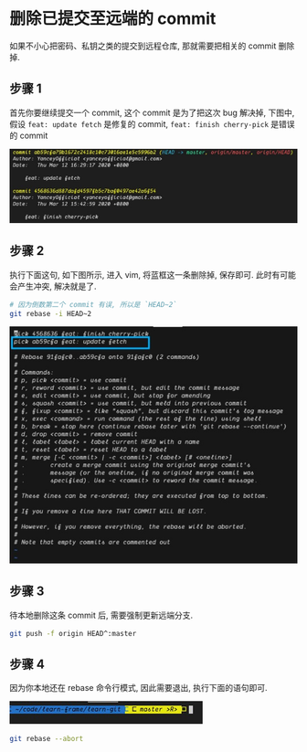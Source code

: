 # 删除已提交至远端的 commit

如果不小心把密码、私钥之类的提交到远程仓库, 那就需要把相关的 commit 删除掉.

## 步骤 1

首先你要继续提交一个 commit, 这个 commit 是为了把这次 bug 解决掉, 下图中, 假设 `feat: update fetch` 是修复的 commit, `feat: finish cherry-pick` 是错误的 commit

![delete-remote-commit-1](../images/delete-remote-commit-1.jpg)

## 步骤 2

执行下面这句, 如下图所示, 进入 vim, 将蓝框这一条删除掉, 保存即可. 此时有可能会产生冲突, 解决就是了.

```bash
# 因为倒数第二个 commit 有误, 所以是 `HEAD~2`
git rebase -i HEAD~2
```

![delete-remote-commit-2](../images/delete-remote-commit-2.jpg)

## 步骤 3

待本地删除这条 commit 后, 需要强制更新远端分支.

```bash
git push -f origin HEAD^:master
```

## 步骤 4

因为你本地还在 rebase 命令行模式, 因此需要退出, 执行下面的语句即可.

![delete-remote-commit-3](../images/delete-remote-commit-3.jpg)

```bash
git rebase --abort
```
